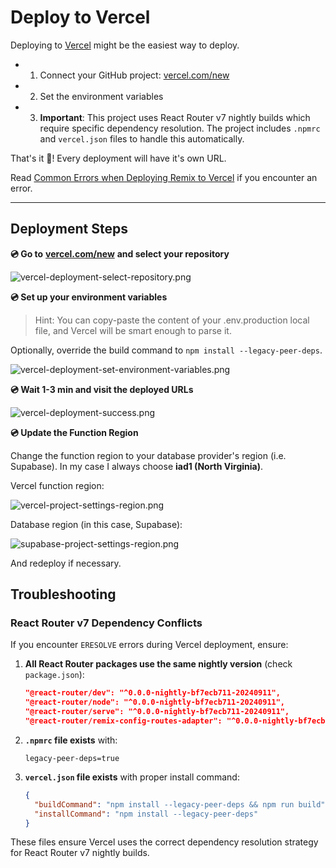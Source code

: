 # Deploy to Vercel

Deploying to [Vercel](https://vercel.com/) might be the easiest way to deploy.

- 1. Connect your GitHub project: [vercel.com/new](http://vercel.com/new)
- 2. Set the environment variables
- 3. **Important**: This project uses React Router v7 nightly builds which require specific dependency resolution. The project includes `.npmrc` and `vercel.json` files to handle this automatically.

That's it 🎉! Every deployment will have it's own URL.

Read [Common Errors when Deploying Remix to Vercel](https://saasrock.com/docs/articles/common-errors-when-deploying-remix-to-vercel) if you encounter an error.

---

## **Deployment Steps**

**💿 Go to** [**vercel.com/new**](http://vercel.com/new) **and select your repository**

![vercel-deployment-select-repository.png](https://qwcsbptoezmuwgyijrxp.supabase.co/storage/v1/object/public/novel/1717178208567-vercel-deployment-select-repository.png "vercel-deployment-select-repository.png")

**💿 Set up your environment variables**

> Hint: You can copy-paste the content of your .env.production local file, and Vercel will be smart enough to parse it.

Optionally, override the build command to `npm install --legacy-peer-deps`.

![vercel-deployment-set-environment-variables.png](https://qwcsbptoezmuwgyijrxp.supabase.co/storage/v1/object/public/novel/1717178226530-vercel-deployment-set-environment-variables.png "vercel-deployment-set-environment-variables.png")

**💿 Wait 1-3 min and visit the deployed URLs**

![vercel-deployment-success.png](https://qwcsbptoezmuwgyijrxp.supabase.co/storage/v1/object/public/novel/1717178675183-vercel-deployment-success.png "vercel-deployment-success.png")

**💿 Update the Function Region**

Change the function region to your database provider's region (i.e. Supabase). In my case I always choose **iad1 (North Virginia)**.

Vercel function region:

![vercel-project-settings-region.png](https://qwcsbptoezmuwgyijrxp.supabase.co/storage/v1/object/public/novel/1721940982821-vercel-project-settings-region.png "vercel-project-settings-region.png")

Database region (in this case, Supabase):

![supabase-project-settings-region.png](https://qwcsbptoezmuwgyijrxp.supabase.co/storage/v1/object/public/novel/1721941075247-supabase-project-settings-region.png "supabase-project-settings-region.png")

And redeploy if necessary.

## **Troubleshooting**

### React Router v7 Dependency Conflicts

If you encounter `ERESOLVE` errors during Vercel deployment, ensure:

1. **All React Router packages use the same nightly version** (check `package.json`):
   ```json
   "@react-router/dev": "^0.0.0-nightly-bf7ecb711-20240911",
   "@react-router/node": "^0.0.0-nightly-bf7ecb711-20240911",
   "@react-router/serve": "^0.0.0-nightly-bf7ecb711-20240911",
   "@react-router/remix-config-routes-adapter": "^0.0.0-nightly-bf7ecb711-20240911"
   ```

2. **`.npmrc` file exists** with:
   ```
   legacy-peer-deps=true
   ```

3. **`vercel.json` file exists** with proper install command:
   ```json
   {
     "buildCommand": "npm install --legacy-peer-deps && npm run build",
     "installCommand": "npm install --legacy-peer-deps"
   }
   ```

These files ensure Vercel uses the correct dependency resolution strategy for React Router v7 nightly builds.
